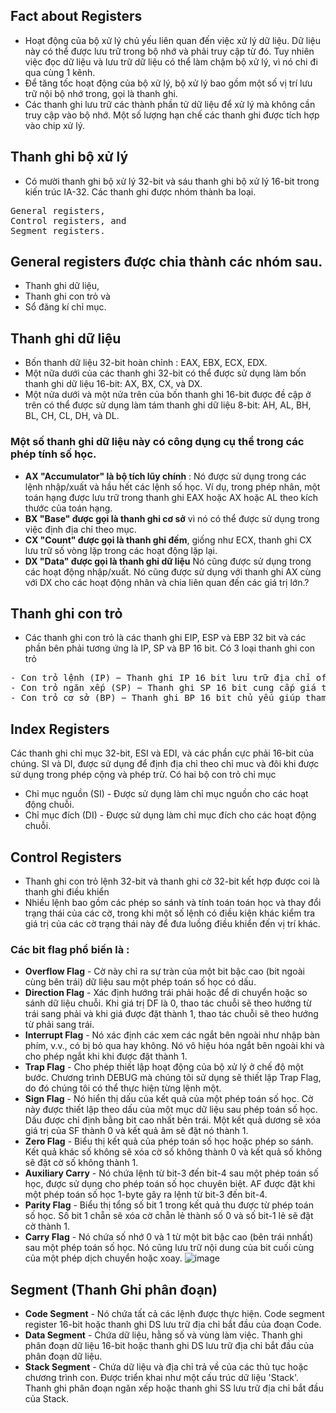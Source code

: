 ## Fact about Registers
* Hoạt động của bộ xử lý chủ yếu liên quan đến việc xử lý dữ liệu. Dữ liệu này có thể được lưu trữ trong bộ nhớ và phải truy cập từ đó. Tuy nhiên việc đọc dữ liệu và lưu trữ dữ liệu có thể làm chậm bộ xử lý, vì nó chi đi qua cùng 1 kênh.
* Để tăng tốc hoạt động của bộ xử lý, bộ xử lý bao gồm một số vị trí lưu trữ nội bộ nhớ trong, gọi là thanh ghi. 
* Các thanh ghi lưu trữ các thành phần tử dữ liệu để xử lý mà không cần truy cập vào bộ nhớ. Một số lượng hạn chế các thanh ghi được tích hợp vào chip xử lý.
## Thanh ghi bộ xử lý
* Có mười thanh ghi bộ xử lý 32-bit và sáu thanh ghi bộ xử lý 16-bit trong kiến ​​trúc IA-32. Các thanh ghi được nhóm thành ba loại.
<pre>General registers,
Control registers, and
Segment registers. </pre>
## General registers được chia thành các nhóm sau.
* Thanh ghi dữ liệu,
* Thanh ghi con trỏ và
* Sổ đăng kí chỉ mục.
## Thanh ghi dữ liệu
* Bốn thanh dữ liệu 32-bit hoàn chỉnh : EAX, EBX, ECX, EDX.
* Một nữa dưới của các thanh ghi 32-bit có thể được sử dụng làm bốn thanh ghi dữ liệu 16-bit: AX, BX, CX, và DX.
* Một nửa dưới và một nửa trên của bốn thanh ghi 16-bit được đề cập ở trên có thể được sử dụng làm tám thanh ghi dữ liệu 8-bit: AH, AL, BH, BL, CH, CL, DH, và DL.
### Một số thanh ghi dữ liệu này có công dụng cụ thể trong các phép tính số học. 
* **AX "Accumulator" là bộ tích lũy chính** : Nó được sử dụng trong các lệnh nhập/xuất và hầu hết các lệnh số học. Ví dụ, trong phép nhân, một toán hạng được lưu trữ trong thanh ghi EAX hoặc AX hoặc AL theo kích thước của toán hạng.
* **BX "Base" được gọi là thanh ghi cơ sở** vì nó có thể được sử dụng trong việc định địa chỉ theo mục.
* **CX "Count" được gọi là thanh ghi đếm**, giống như ECX, thanh ghi CX lưu trữ số vòng lặp trong các hoạt động lặp lại.
* **DX "Data" được gọi là thanh ghi dữ liệu**  Nó cũng được sử dụng trong các hoạt động nhập/xuất. Nó cũng được sử dụng với thanh ghi AX cùng với DX cho các hoạt động nhân và chia liên quan đến các giá trị lớn.?
## Thanh ghi con trỏ
* Các thanh ghi con trỏ là các thanh ghi EIP, ESP và EBP 32 bit và các phần bên phải tương ứng là IP, SP và BP 16 bit. Có 3 loại thanh ghi con trỏ
<pre>
- Con trỏ lệnh (IP) − Thanh ghi IP 16 bit lưu trữ địa chỉ offset của lệnh tiếp theo sẽ được thực thi. IP kết hợp với thanh ghi CS (dưới dạng CS:IP) cung cấp địa chỉ đầy đủ của lệnh hiện tại trong đoạn mã.
- Con trỏ ngăn xếp (SP) − Thanh ghi SP 16 bit cung cấp giá trị bù trừ trong ngăn xếp chương trình. SP kết hợp với thanh ghi SS (SS:SP) đề cập đến vị trí hiện tại của dữ liệu hoặc địa chỉ trong ngăn xếp chương trình.
- Con trỏ cơ sở (BP) − Thanh ghi BP 16 bit chủ yếu giúp tham chiếu các biến tham số được truyền cho một chương trình con. Địa chỉ trong thanh ghi SS được kết hợp với offset trong BP để có được vị trí của tham số. BP cũng có thể được kết hợp với DI và SI làm thanh ghi cơ sở để định địa chỉ đặc biệt.
</pre>
## Index Registers
Các thanh ghi chỉ mục 32-bit, ESI và EDI, và các phần cực phải 16-bit của chúng. SI và DI, được sử dụng để định địa chỉ theo chỉ muc và đôi khi được sử dụng trong phép cộng và phép trừ. Có hai bộ con trỏ chỉ mục 
* Chỉ mục nguồn (SI) - Được sử dụng làm chỉ mục nguồn cho các hoạt động chuỗi.
* Chỉ mục đích (DI) - Được sử dụng làm chỉ mục đích cho các hoạt động chuỗi.
## Control Registers
* Thanh ghi con trỏ lệnh 32-bit và thanh ghi cờ 32-bit kết hợp được coi là thanh ghi điều khiển 
* Nhiều lệnh bao gồm các phép so sánh và tính toán toán học và thay đổi trạng thái của các cờ, trong khi một số lệnh có điều kiện khác kiểm tra giá trị của các cờ trạng thái này để đưa luồng điều khiển đến vị trí khác. 
### Các bit flag phổ biến là : 
* **Overflow Flag** - Cờ này chỉ ra sự tràn của một bit bậc cao (bit ngoài cùng bên trái) dữ liệu sau một phép toán số học có dấu.
* **Direction Flag** - Xác định hướng trái phải hoặc để di chuyển hoặc so sánh dữ liệu chuỗi. Khi giá trị DF là 0, thao tác chuỗi sẽ theo hướng từ trái sang phải và khi giá được đặt thành 1, thao tác chuỗi sẽ theo hướng từ phải sang trái. 
* **Interrupt Flag** - Nó xác định các xem các ngắt bên ngoài như nhập bàn phím, v.v., có bị bỏ qua hay không. Nó vô hiệu hóa ngắt bên ngoài khi và cho phép ngắt khi khi được đặt thành 1.
* **Trap Flag** - Cho phép thiết lập hoạt động của bộ xử lý ở chế độ một bước. Chương trình DEBUG mà chúng tôi sử dụng sẽ thiết lập Trap Flag, do đó chúng tôi có thể thực hiện từng lệnh một.  
* **Sign Flag** - Nó hiển thị dấu của kết quả của một phép toán số học. Cờ này được thiết lập theo dấu của một mục dữ liệu sau phép toán số học. Dấu được chỉ định bằng bit cao nhất bên trái. Một kết quả dương sẽ xóa giá trị của SF thành 0 và kết quả âm sẽ đặt nó thành 1.
* **Zero Flag** - Biểu thị kết quả của phép toán số học hoặc phép so sánh. Kết quả khác số không sẽ xóa cờ số không thành 0 và kết quả số không sẽ đặt cờ số không thành 1. 
* **Auxiliary Carry** - Nó chứa lệnh từ bit-3 đến bit-4 sau một phép toán số học, được sử dụng cho phép toán số học chuyên biệt. AF được đặt khi một phép toán số học 1-byte gây ra lệnh từ bit-3 đến bit-4.
* **Parity Flag** - Biểu thị tổng số bit 1 trong kết quả thu được từ phép toán số học. Số bit 1 chẵn sẽ xóa cờ chẵn lẻ thành số 0 và số bit-1 lẻ sẽ đặt cờ thành 1.
* **Carry Flag** - Nó chứa số nhớ 0 và 1 từ một bit bậc cao (bên trái nnhất) sau một phép toán số học. Nó cũng lưu trữ nội dung của bit cuối cùng của một phép dịch chuyển hoặc xoay. 
![image](https://github.com/user-attachments/assets/4e8529ec-4160-446d-aaef-60f17b90f9b2)
## Segment (Thanh Ghi phân đoạn)
* **Code Segment** - Nó chứa tất cả các lệnh được thực hiện. Code segment register 16-bit hoặc thanh ghi DS lưu trữ địa chỉ bắt đầu của đoạn Code.
* **Data Segment** - Chứa dữ liệu, hằng số và vùng làm việc. Thanh ghi phân đoạn dữ liệu 16-bit hoặc thanh ghi DS lưu trữ địa chỉ bắt đầu của phân đoạn dữ liệu. 
* **Stack Segment** - Chứa dữ liệu và địa chỉ trả về của các thủ tục hoặc chương trình con. Được triển khai như một cấu trúc dữ liệu 'Stack'. Thanh ghi phân đoạn ngăn xếp hoặc thanh ghi SS lưu trữ địa chỉ bắt đầu của Stack.

  



